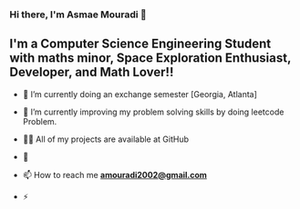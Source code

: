 ### Hi there, I'm Asmae Mouradi 👋


## I'm a Computer Science Engineering Student with maths minor, Space Exploration Enthusiast, Developer, and Math Lover!!



- 🔭 I’m currently doing an exchange semester [Georgia, Atlanta]

- 🌱 I’m currently improving my problem solving skills by doing leetcode Problem.

- 👨‍💻 All of my projects are available at GitHub

- 📝 

- 📫 How to reach me **amouradi2002@gmail.com**

- ⚡ 
